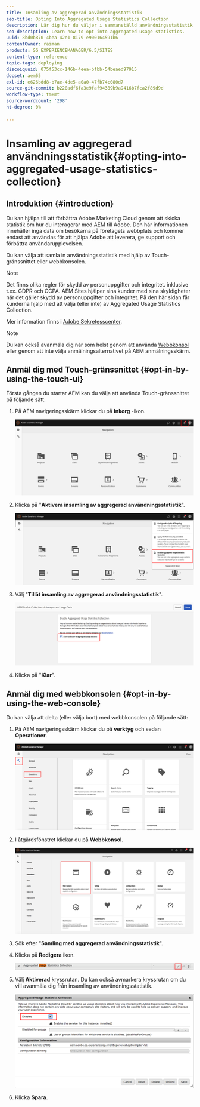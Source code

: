 ```yaml
---
title: Insamling av aggregerad användningsstatistik
seo-title: Opting Into Aggregated Usage Statistics Collection
description: Lär dig hur du väljer i sammanställd användningsstatistik.
seo-description: Learn how to opt into aggregated usage statistics.
uuid: 8bd0b870-4bea-42e1-8179-e900164591b6
contentOwner: raiman
products: SG_EXPERIENCEMANAGER/6.5/SITES
content-type: reference
topic-tags: deploying
discoiquuid: 075f53cc-146b-4eea-bfbb-54beaed97915
docset: aem65
exl-id: e626bdd8-b7ae-4de5-a0a0-47fb74c080d7
source-git-commit: b220adf6fa3e9faf94389b9a9416b7fca2f89d9d
workflow-type: tm+mt
source-wordcount: '298'
ht-degree: 0%

---
```


# Insamling av aggregerad användningsstatistik{#opting-into-aggregated-usage-statistics-collection}

## Introduktion {#introduction}

Du kan hjälpa till att förbättra Adobe Marketing Cloud genom att skicka statistik om hur du interagerar med AEM till Adobe. Den här informationen innehåller inga data om besökarna på företagets webbplats och kommer endast att användas för att hjälpa Adobe att leverera, ge support och förbättra användarupplevelsen.

Du kan välja att samla in användningsstatistik med hjälp av Touch-gränssnittet eller webbkonsolen.

>[!NOTE]
>
>Det finns olika regler för skydd av personuppgifter och integritet. inklusive t.ex. GDPR och CCPA. AEM Sites hjälper sina kunder med sina skyldigheter när det gäller skydd av personuppgifter och integritet. På den här sidan får kunderna hjälp med att välja (eller inte) av Aggregated Usage Statistics Collection.
>
>Mer information finns i [Adobe Sekretesscenter](https://www.adobe.com/privacy.html).

>[!NOTE]
>
>Du kan också avanmäla dig när som helst genom att använda [Webbkonsol](/help/sites-deploying/opt-in-aggregated-usage-statistics.md#opt-in-by-using-the-web-console) eller genom att inte välja anmälningsalternativet på AEM anmälningsskärm.

## Anmäl dig med Touch-gränssnittet {#opt-in-by-using-the-touch-ui}

Första gången du startar AEM kan du välja att använda Touch-gränssnittet på följande sätt:

1. På AEM navigeringsskärm klickar du på **Inkorg** -ikon.

   ![användningsstatistikNavigeringarskärm](assets/usage_statisticsnavigationscreen.png)

1. Klicka på &quot;**Aktivera insamling av aggregerad användningsstatistik**&quot;.

   ![usage_staticNavigationsercreen2](assets/usage_statisticsnavigationscreen2.png)

1. Välj &quot;**Tillåt insamling av aggregerad användningsstatistik**&quot;.

   ![usage_staticSnapin-screen](assets/usage_statisticsopt-inscreen.png)

1. Klicka på &quot;**Klar**&quot;.

## Anmäl dig med webbkonsolen {#opt-in-by-using-the-web-console}

Du kan välja att delta (eller välja bort) med webbkonsolen på följande sätt:

1. På AEM navigeringsskärm klickar du på **verktyg** och sedan **Operationer**.

   ![usage_statistiticsopsdashboard](assets/usage_statisticsopsdashboard.png)

1. I åtgärdsfönstret klickar du på **Webbkonsol**.

   ![usage_statistiticswebconsole](assets/usage_statisticswebconsole.png)

1. Sök efter &quot;**Samling med aggregerad användningsstatistik**&quot;.
1. Klicka på **Redigera** ikon.

   ![usage_staticCollectionEdit](assets/usage_statisticscollectionedit.png)

1. Välj **Aktiverad** kryssrutan. Du kan också avmarkera kryssrutan om du vill avanmäla dig från insamling av användningsstatistik.

   ![usage_statistiticselect](assets/usage_statisticsselect.png)

1. Klicka **Spara**.
